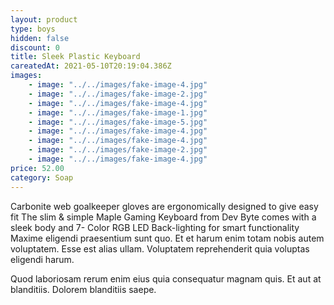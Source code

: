 ```yaml
---
layout: product
type: boys
hidden: false
discount: 0
title: Sleek Plastic Keyboard
careatedAt: 2021-05-10T20:19:04.386Z
images:
    - image: "../../images/fake-image-4.jpg"
    - image: "../../images/fake-image-2.jpg"
    - image: "../../images/fake-image-4.jpg"
    - image: "../../images/fake-image-1.jpg"
    - image: "../../images/fake-image-5.jpg"
    - image: "../../images/fake-image-4.jpg"
    - image: "../../images/fake-image-4.jpg"
    - image: "../../images/fake-image-2.jpg"
    - image: "../../images/fake-image-4.jpg"
price: 52.00
category: Soap
---
```

Carbonite web goalkeeper gloves are ergonomically designed to give easy fit
The slim & simple Maple Gaming Keyboard from Dev Byte comes with a sleek body and 7- Color RGB LED Back-lighting for smart functionality
Maxime eligendi praesentium sunt quo. Et et harum enim totam nobis autem voluptatem. Esse est alias ullam. Voluptatem reprehenderit quia voluptas eligendi harum.
 Quod laboriosam rerum enim eius quia consequatur magnam quis. Et aut at blanditiis. Dolorem blanditiis saepe.
